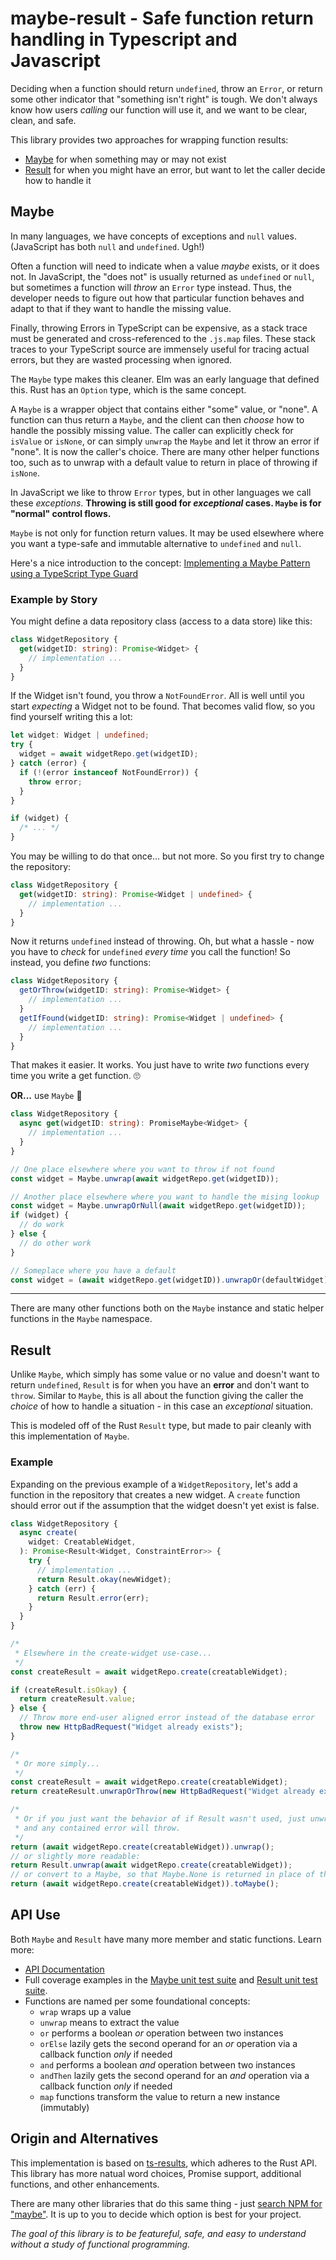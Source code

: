 # maybe-result - Safe function return handling in Typescript and Javascript

Deciding when a function should return `undefined`, throw an `Error`, or return some other indicator that
"something isn't right" is tough. We don't always know how users _calling_ our function
will use it, and we want to be clear, clean, and safe.

This library provides two approaches for wrapping function results:

- [Maybe](#maybe) for when something may or may not exist
- [Result](#result) for when you might have an error, but want to let the caller decide how to handle it

## Maybe

In many languages, we have concepts of exceptions and `null` values.
(JavaScript has both `null` and `undefined`. Ugh!)

Often a function will need to indicate when a value _maybe_ exists, or it does not.
In JavaScript, the "does not" is usually returned as `undefined` or `null`, but sometimes
a function will _throw_ an `Error` type instead. Thus, the developer needs to figure out
how that particular function behaves and adapt to that if they want to handle
the missing value.

Finally, throwing Errors in TypeScript can be expensive, as a stack trace must be
generated and cross-referenced to the `.js.map` files. These stack traces to your
TypeScript source are immensely useful for tracing actual errors, but they are wasted
processing when ignored.

The `Maybe` type makes this cleaner. Elm was an early language that defined this.
Rust has an `Option` type, which is the same concept.

A `Maybe` is a wrapper object that contains either "some" value, or "none".
A function can thus return a `Maybe`, and the client can then _choose_ how to handle
the possibly missing value. The caller can explicitly check for `isValue` or
`isNone`, or can simply `unwrap` the `Maybe` and let it throw an error if "none".
It is now the caller's choice. There are many other helper functions too, such as
to unwrap with a default value to return in place of throwing if `isNone`.

In JavaScript we like to throw `Error` types, but in other languages we call these _exceptions_.
**Throwing is still good for _exceptional_ cases. `Maybe` is for "normal" control flows.**

`Maybe` is not only for function return values. It may be used elsewhere where you want a type-safe
and immutable alternative to `undefined` and `null`.

Here's a nice introduction to the concept:
[Implementing a Maybe Pattern using a TypeScript Type Guard](https://medium.com/@sitapati/implementing-a-maybe-pattern-using-a-typescript-type-guard-81b55efc0af0)

### Example by Story

You might define a data repository class (access to a data store) like this:

```ts
class WidgetRepository {
  get(widgetID: string): Promise<Widget> {
    // implementation ...
  }
}
```

If the Widget isn't found, you throw a `NotFoundError`. All is well until you start _expecting_
a Widget not to be found. That becomes valid flow, so you find yourself writing this a lot:

```ts
let widget: Widget | undefined;
try {
  widget = await widgetRepo.get(widgetID);
} catch (error) {
  if (!(error instanceof NotFoundError)) {
    throw error;
  }
}

if (widget) {
  /* ... */
}
```

You may be willing to do that once... but not more. So you first try to change the repository:

```ts
class WidgetRepository {
  get(widgetID: string): Promise<Widget | undefined> {
    // implementation ...
  }
}
```

Now it returns `undefined` instead of throwing. Oh, but what a hassle - now you have to _check_ for
`undefined` _every time_ you call the function! So instead, you define _two_ functions:

```ts
class WidgetRepository {
  getOrThrow(widgetID: string): Promise<Widget> {
    // implementation ...
  }
  getIfFound(widgetID: string): Promise<Widget | undefined> {
    // implementation ...
  }
}
```

That makes it easier. It works. You just have to write _two_ functions every time you write a get function. 🙄

**OR...** use `Maybe` 🎉

```ts
class WidgetRepository {
  async get(widgetID: string): PromiseMaybe<Widget> {
    // implementation ...
  }
}

// One place elsewhere where you want to throw if not found
const widget = Maybe.unwrap(await widgetRepo.get(widgetID));

// Another place elsewhere where you want to handle the mising lookup
const widget = Maybe.unwrapOrNull(await widgetRepo.get(widgetID));
if (widget) {
  // do work
} else {
  // do other work
}

// Someplace where you have a default
const widget = (await widgetRepo.get(widgetID)).unwrapOr(defaultWidget);
```

---

There are many other functions both on the `Maybe` instance and static helper functions in
the `Maybe` namespace.

## Result

Unlike `Maybe`, which simply has some value or no value and doesn't want to return `undefined`,
`Result` is for when you have an **error** and don't want to `throw`.
Similar to `Maybe`, this is all about the function giving the caller the _choice_ of
how to handle a situation - in this case an _exceptional_ situation.

This is modeled off of the Rust `Result` type, but made to pair cleanly with this
implementation of `Maybe`.

### Example

Expanding on the previous example of a `WidgetRepository`,
let's add a function in the repository that creates a new widget.
A `create` function should error out if the assumption that the
widget doesn't yet exist is false.

```ts
class WidgetRepository {
  async create(
    widget: CreatableWidget,
  ): Promise<Result<Widget, ConstraintError>> {
    try {
      // implementation ...
      return Result.okay(newWidget);
    } catch (err) {
      return Result.error(err);
    }
  }
}

/*
 * Elsewhere in the create-widget use-case...
 */
const createResult = await widgetRepo.create(creatableWidget);

if (createResult.isOkay) {
  return createResult.value;
} else {
  // Throw more end-user aligned error instead of the database error
  throw new HttpBadRequest("Widget already exists");
}

/*
 * Or more simply...
 */
const createResult = await widgetRepo.create(creatableWidget);
return createResult.unwrapOrThrow(new HttpBadRequest("Widget already exists"));

/*
 * Or if you just want the behavior of if Result wasn't used, just unwrap it
 * and any contained error will throw.
 */
return (await widgetRepo.create(creatableWidget)).unwrap();
// or slightly more readable:
return Result.unwrap(await widgetRepo.create(creatableWidget));
// or convert to a Maybe, so that Maybe.None is returned in place of the error
return (await widgetRepo.create(creatableWidget)).toMaybe();
```

## API Use

Both `Maybe` and `Result` have many more member and static functions. Learn more:

- [API Documentation](https://www.jsdocs.io/package/maybe-result)
- Full coverage examples in the [Maybe unit test suite](src/maybe.spec.ts) and [Result unit test suite](src/result.spec.ts).
- Functions are named per some foundational concepts:
  - `wrap` wraps up a value
  - `unwrap` means to extract the value
  - `or` performs a boolean _or_ operation between two instances
  - `orElse` lazily gets the second operand for an _or_ operation via a callback function _only_ if needed
  - `and` performs a boolean _and_ operation between two instances
  - `andThen` lazily gets the second operand for an _and_ operation via a callback function _only_ if needed
  - `map` functions transform the value to return a new instance (immutably)

## Origin and Alternatives

This implementation is based on [ts-results](https://github.com/vultix/ts-results),
which adheres to the Rust API.
This library has more natual word choices, Promise support, additional functions, and other enhancements.

There are many other libraries that do this same thing - just
[search NPM for "maybe"](https://www.npmjs.com/search?q=maybe).
It is up to you to decide which option is best for your project.

_The goal of this library is to be featureful, safe, and easy to understand without
a study of functional programming._
